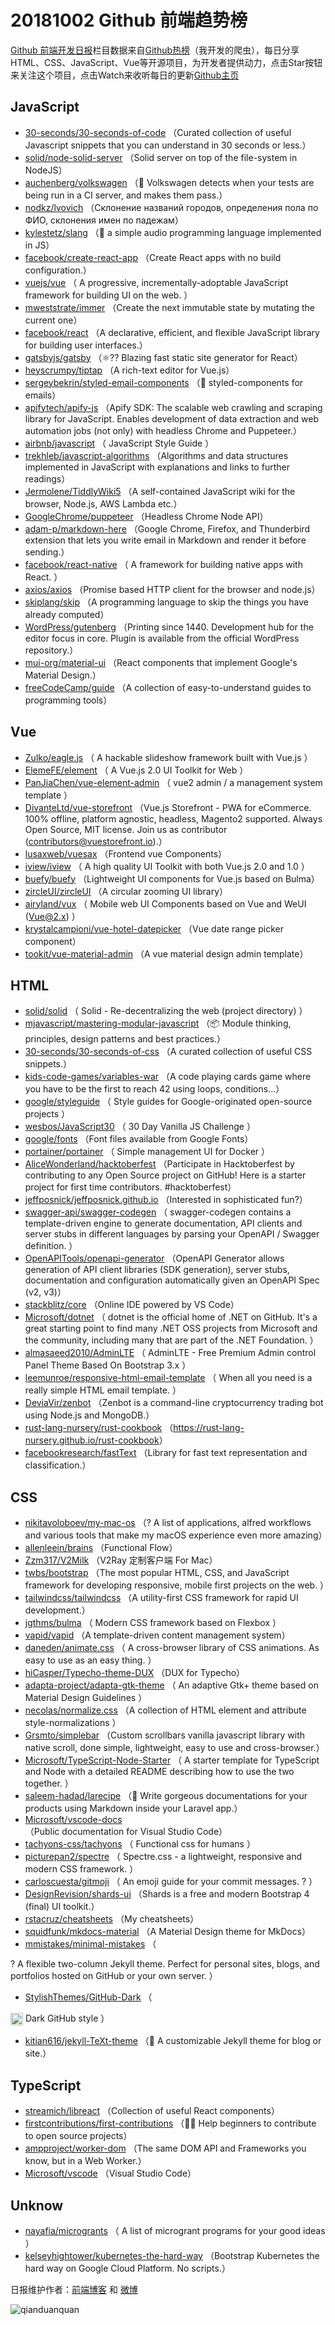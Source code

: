 # 20181002 Github 前端趋势榜

[Github 前端开发日报](https://qdkfweb.cn/c/news)栏目数据来自[Github热榜](https://github.qdkfweb.cn/)（我开发的爬虫），每日分享HTML、CSS、JavaScript、Vue等开源项目，为开发者提供动力，点击Star按钮来关注这个项目，点击Watch来收听每日的更新[Github主页](https://github.com/kujian/githubTrending)
## JavaScript

* [30-seconds/30-seconds-of-code](https://github.com/30-seconds/30-seconds-of-code) （Curated collection of useful Javascript snippets that you can understand in 30 seconds or less.）
* [solid/node-solid-server](https://github.com/solid/node-solid-server) （Solid server on top of the file-system in NodeJS）
* [auchenberg/volkswagen](https://github.com/auchenberg/volkswagen) （🙈 Volkswagen detects when your tests are being run in a CI server, and makes them pass.）
* [nodkz/lvovich](https://github.com/nodkz/lvovich) （Склонение названий городов, определения пола по ФИО, склонения имен по падежам）
* [kylestetz/slang](https://github.com/kylestetz/slang) （🎤 a simple audio programming language implemented in JS）
* [facebook/create-react-app](https://github.com/facebook/create-react-app) （Create React apps with no build configuration.）
* [vuejs/vue](https://github.com/vuejs/vue) （
        A progressive, incrementally-adoptable JavaScript framework for building UI on the web.
      ）
* [mweststrate/immer](https://github.com/mweststrate/immer) （Create the next immutable state by mutating the current one）
* [facebook/react](https://github.com/facebook/react) （A declarative, efficient, and flexible JavaScript library for building user interfaces.）
* [gatsbyjs/gatsby](https://github.com/gatsbyjs/gatsby) （⚛️?? Blazing fast static site generator for React）
* [heyscrumpy/tiptap](https://github.com/heyscrumpy/tiptap) （A rich-text editor for Vue.js）
* [sergeybekrin/styled-email-components](https://github.com/sergeybekrin/styled-email-components) （💌 styled-components for emails）
* [apifytech/apify-js](https://github.com/apifytech/apify-js) （Apify SDK: The scalable web crawling and scraping library for JavaScript. Enables development of data extraction and web automation jobs (not only) with headless Chrome and Puppeteer.）
* [airbnb/javascript](https://github.com/airbnb/javascript) （
        JavaScript Style Guide
      ）
* [trekhleb/javascript-algorithms](https://github.com/trekhleb/javascript-algorithms) （Algorithms and data structures implemented in JavaScript with explanations and links to further readings）
* [Jermolene/TiddlyWiki5](https://github.com/Jermolene/TiddlyWiki5) （A self-contained JavaScript wiki for the browser, Node.js, AWS Lambda etc.）
* [GoogleChrome/puppeteer](https://github.com/GoogleChrome/puppeteer) （Headless Chrome Node API）
* [adam-p/markdown-here](https://github.com/adam-p/markdown-here) （Google Chrome, Firefox, and Thunderbird extension that lets you write email in Markdown and render it before sending.）
* [facebook/react-native](https://github.com/facebook/react) （
        A framework for building native apps with React.
      ）
* [axios/axios](https://github.com/axios/axios) （Promise based HTTP client for the browser and node.js）
* [skiplang/skip](https://github.com/skiplang/skip) （A programming language to skip the things you have already computed）
* [WordPress/gutenberg](https://github.com/WordPress/gutenberg) （Printing since 1440. Development hub for the editor focus in core. Plugin is available from the official WordPress repository.）
* [mui-org/material-ui](https://github.com/mui-org/material-ui) （React components that implement Google's Material Design.）
* [freeCodeCamp/guide](https://github.com/freeCodeCamp/guide) （A collection of easy-to-understand guides to programming tools）

## Vue

* [Zulko/eagle.js](https://github.com/Zulko/eagle.js) （
        A hackable slideshow framework built with Vue.js
      ）
* [ElemeFE/element](https://github.com/ElemeFE/element) （
        A Vue.js 2.0 UI Toolkit for Web
      ）
* [PanJiaChen/vue-element-admin](https://github.com/PanJiaChen/vue-element-admin) （
        vue2 admin / a management system template
      ）
* [DivanteLtd/vue-storefront](https://github.com/DivanteLtd/vue-storefront) （Vue.js Storefront - PWA for eCommerce. 100% offline, platform agnostic, headless, Magento2 supported. Always Open Source, MIT license. Join us as contributor (contributors@vuestorefront.io).）
* [lusaxweb/vuesax](https://github.com/lusaxweb/vuesax) （Frontend vue Components）
* [iview/iview](https://github.com/iview/iview) （
        A high quality UI Toolkit with both Vue.js 2.0 and 1.0
      ）
* [buefy/buefy](https://github.com/buefy/buefy) （Lightweight UI components for Vue.js based on Bulma）
* [zircleUI/zircleUI](https://github.com/zircleUI/zircleUI) （A circular zooming UI library）
* [airyland/vux](https://github.com/airyland/vux) （
        Mobile web UI Components based on Vue and WeUI (Vue@2.x)
      ）
* [krystalcampioni/vue-hotel-datepicker](https://github.com/krystalcampioni/vue-hotel-datepicker) （Vue date range picker component）
* [tookit/vue-material-admin](https://github.com/tookit/vue-material-admin) （A vue material design admin template）

## HTML

* [solid/solid](https://github.com/solid/solid) （
        Solid - Re-decentralizing the web (project directory)
      ）
* [mjavascript/mastering-modular-javascript](https://github.com/mjavascript/mastering-modular-javascript) （📦 Module thinking, principles, design patterns and best practices.）
* [30-seconds/30-seconds-of-css](https://github.com/30-seconds/30-seconds-of-css) （A curated collection of useful CSS snippets.）
* [kids-code-games/variables-war](https://github.com/kids-code-games/variables-war) （A code playing cards game where you have to be the first to reach 42 using loops, conditions...）
* [google/styleguide](https://github.com/google/styleguide) （
        Style guides for Google-originated open-source projects
      ）
* [wesbos/JavaScript30](https://github.com/wesbos/JavaScript30) （
        30 Day Vanilla JS Challenge
      ）
* [google/fonts](https://github.com/google/fonts) （Font files available from Google Fonts）
* [portainer/portainer](https://github.com/portainer/portainer) （
        Simple management UI for Docker
      ）
* [AliceWonderland/hacktoberfest](https://github.com/AliceWonderland/hacktoberfest) （Participate in Hacktoberfest by contributing to any Open Source project on GitHub! Here is a starter project for first time contributors. #hacktoberfest）
* [jeffposnick/jeffposnick.github.io](https://github.com/jeffposnick/jeffposnick.github.io) （Interested in sophisticated fun?）
* [swagger-api/swagger-codegen](https://github.com/swagger-api/swagger-codegen) （
        swagger-codegen contains a template-driven engine to generate documentation, API clients and server stubs in different languages by parsing your OpenAPI / Swagger definition.
      ）
* [OpenAPITools/openapi-generator](https://github.com/OpenAPITools/openapi-generator) （OpenAPI Generator allows generation of API client libraries (SDK generation), server stubs, documentation and configuration automatically given an OpenAPI Spec (v2, v3)）
* [stackblitz/core](https://github.com/stackblitz/core) （Online IDE powered by VS Code）
* [Microsoft/dotnet](https://github.com/Microsoft/dotnet) （
        dotnet is the official home of .NET on GitHub. It's a great starting point to find many .NET OSS projects from Microsoft and the community, including many that are part of the .NET Foundation.
      ）
* [almasaeed2010/AdminLTE](https://github.com/almasaeed2010/AdminLTE) （
        AdminLTE - Free Premium Admin control Panel Theme Based On Bootstrap 3.x
      ）
* [leemunroe/responsive-html-email-template](https://github.com/leemunroe/responsive-html-email-template) （
        When all you need is a really simple HTML email template.
      ）
* [DeviaVir/zenbot](https://github.com/DeviaVir/zenbot) （Zenbot is a command-line cryptocurrency trading bot using Node.js and MongoDB.）
* [rust-lang-nursery/rust-cookbook](https://github.com/rust-lang-nursery/rust-cookbook) （<a href="https://rust-lang-nursery.github.io/rust-cookbook" rel="nofollow">https://rust-lang-nursery.github.io/rust-cookbook</a>）
* [facebookresearch/fastText](https://github.com/facebookresearch/fastText) （Library for fast text representation and classification.）

## CSS

* [nikitavoloboev/my-mac-os](https://github.com/nikitavoloboev/my-mac-os) （? A list of applications, alfred workflows and various tools that make my macOS experience even more amazing）
* [allenleein/brains](https://github.com/allenleein/brains) （Functional Flow）
* [Zzm317/V2Milk](https://github.com/Zzm317/V2Milk) （V2Ray 定制客户端 For Mac）
* [twbs/bootstrap](https://github.com/twbs/bootstrap) （The most popular HTML, CSS, and JavaScript framework for developing responsive, mobile first projects on the web.
      ）
* [tailwindcss/tailwindcss](https://github.com/tailwindcss/tailwindcss) （A utility-first CSS framework for rapid UI development.）
* [jgthms/bulma](https://github.com/jgthms/bulma) （
        Modern CSS framework based on Flexbox
      ）
* [vapid/vapid](https://github.com/vapid/vapid) （A template-driven content management system）
* [daneden/animate.css](https://github.com/daneden/animate.css) （
        A cross-browser library of CSS animations. As easy to use as an easy thing.
      ）
* [hiCasper/Typecho-theme-DUX](https://github.com/hiCasper/Typecho-theme-DUX) （DUX for Typecho）
* [adapta-project/adapta-gtk-theme](https://github.com/adapta-project/adapta-gtk-theme) （
        An adaptive Gtk+ theme based on Material Design Guidelines
      ）
* [necolas/normalize.css](https://github.com/necolas/normalize.css) （A collection of HTML element and attribute style-normalizations
      ）
* [Grsmto/simplebar](https://github.com/Grsmto/simplebar) （Custom scrollbars vanilla javascript library with native scroll, done simple, lightweight, easy to use and cross-browser.）
* [Microsoft/TypeScript-Node-Starter](https://github.com/Microsoft/TypeScript-Node-Starter) （
        A starter template for TypeScript and Node with a detailed README describing how to use the two together.
      ）
* [saleem-hadad/larecipe](https://github.com/saleem-hadad/larecipe) （🍪 Write gorgeous documentations for your products using Markdown inside your Laravel app.）
* [Microsoft/vscode-docs](https://github.com/Microsoft/vscode-docs) （Public documentation for Visual Studio Code）
* [tachyons-css/tachyons](https://github.com/tachyons-css/tachyons) （
        Functional css for humans
      ）
* [picturepan2/spectre](https://github.com/picturepan2/spectre) （
        Spectre.css - a lightweight, responsive and modern CSS framework.
      ）
* [carloscuesta/gitmoji](https://github.com/carloscuesta/gitmoji) （
        An emoji guide for your commit messages. ? 
      ）
* [DesignRevision/shards-ui](https://github.com/DesignRevision/shards-ui) （Shards is a free and modern Bootstrap 4 (final) UI toolkit.）
* [rstacruz/cheatsheets](https://github.com/rstacruz/cheatsheets) （My cheatsheets）
* [squidfunk/mkdocs-material](https://github.com/squidfunk/mkdocs-material) （A Material Design theme for MkDocs）
* [mmistakes/minimal-mistakes](https://github.com/mmistakes/minimal-mistakes) （
        
? A flexible two-column Jekyll theme. Perfect for personal sites, blogs, and portfolios hosted on GitHub or your own server.
      ）
* [StylishThemes/GitHub-Dark](https://github.com/StylishThemes/GitHub-Dark) （
        
<img class="emoji" title=":octocat:" alt=":octocat:" src="https://assets-cdn.github.com/images/icons/emoji/octocat.png" height="20" width="20" align="absmiddle"> Dark GitHub style
      ）
* [kitian616/jekyll-TeXt-theme](https://github.com/kitian616/jekyll-TeXt-theme) （💎 A customizable Jekyll theme for blog or site.）

## TypeScript

* [streamich/libreact](https://github.com/streamich/libreact) （Collection of useful React components）
* [firstcontributions/first-contributions](https://github.com/firstcontributions/first-contributions) （🚀✨ Help beginners to contribute to open source projects）
* [ampproject/worker-dom](https://github.com/ampproject/worker-dom) （The same DOM API and Frameworks you know, but in a Web Worker.）
* [Microsoft/vscode](https://github.com/Microsoft/vscode) （Visual Studio Code）

## Unknow

* [nayafia/microgrants](https://github.com/nayafia/microgrants) （
        A list of microgrant programs for your good ideas
      ）
* [kelseyhightower/kubernetes-the-hard-way](https://github.com/kelseyhightower/kubernetes-the-hard-way) （Bootstrap Kubernetes the hard way on Google Cloud Platform. No scripts.）


日报维护作者：[前端博客](https://qdkfweb.cn/) 和 [微博](https://qdkfweb.cn/go/weibo)

![qianduanquan](https://user-images.githubusercontent.com/3055447/38468989-651132ac-3b80-11e8-8e6b-15122322a9d7.png)